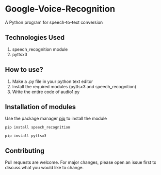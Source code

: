 # Google-Voice-Recognition
A Python program for speech-to-text conversion

## Technologies Used 
1. speech_recognition module
2. pyttsx3

## How to use?
1. Make a .py file in your python text editor
2. Install the required modules (pyttsx3 and speech_recognition)
3. Write the entire code of audio1.py

## Installation of modules 
Use the package manager [pip](https://pip.pypa.io/en/stable/) to install the module
```
pip install speech_recognition
```
```
pip install pyttsx3
```

## Contributing
Pull requests are welcome. For major changes, please open an issue first to discuss what you would like to change.
